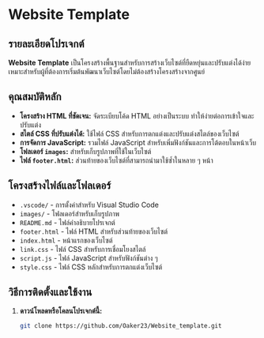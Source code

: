 # Website Template

## รายละเอียดโปรเจกต์

**Website Template** เป็นโครงสร้างพื้นฐานสำหรับการสร้างเว็บไซต์ที่ยืดหยุ่นและปรับแต่งได้ง่าย เหมาะสำหรับผู้ที่ต้องการเริ่มต้นพัฒนาเว็บไซต์โดยไม่ต้องสร้างโครงสร้างจากศูนย์

## คุณสมบัติหลัก

- **โครงสร้าง HTML ที่ชัดเจน:** จัดระเบียบโค้ด HTML อย่างเป็นระบบ ทำให้ง่ายต่อการเข้าใจและปรับแต่ง
- **สไตล์ CSS ที่ปรับแต่งได้:** ใช้ไฟล์ CSS สำหรับการตกแต่งและปรับแต่งสไตล์ของเว็บไซต์
- **การจัดการ JavaScript:** รวมไฟล์ JavaScript สำหรับเพิ่มฟังก์ชันและการโต้ตอบในหน้าเว็บ
- **โฟลเดอร์ `images`:** สำหรับเก็บรูปภาพที่ใช้ในเว็บไซต์
- **ไฟล์ `footer.html`:** ส่วนท้ายของเว็บไซต์ที่สามารถนำมาใช้ซ้ำในหลาย ๆ หน้า

## โครงสร้างไฟล์และโฟลเดอร์

- `.vscode/` - การตั้งค่าสำหรับ Visual Studio Code
- `images/` - โฟลเดอร์สำหรับเก็บรูปภาพ
- `README.md` - ไฟล์คำอธิบายโปรเจกต์
- `footer.html` - ไฟล์ HTML สำหรับส่วนท้ายของเว็บไซต์
- `index.html` - หน้าแรกของเว็บไซต์
- `link.css` - ไฟล์ CSS สำหรับการเชื่อมโยงสไตล์
- `script.js` - ไฟล์ JavaScript สำหรับฟังก์ชันต่าง ๆ
- `style.css` - ไฟล์ CSS หลักสำหรับการตกแต่งเว็บไซต์

## วิธีการติดตั้งและใช้งาน

1. **ดาวน์โหลดหรือโคลนโปรเจกต์นี้:**
   ```bash
   git clone https://github.com/Oaker23/Website_template.git
